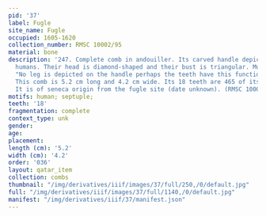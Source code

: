 ```yaml
---
pid: '37'
label: Fugle
site_name: Fugle
occupied: 1605-1620
collection_number: RMSC 10002/95
material: bone
description: '247. Complete comb in andouiller. Its carved handle depicts seven stylized
  humans. Their head is diamond-shaped and their bust is triangular. Museum comment:
  "No leg is depicted on the handle perhaps the teeth have this function" (my translation).
  This comb is 5.2 cm long and 4.2 cm wide. Its 18 teeth are 465 of its total length.
  It is of seneca origin from the fugle site (date unknown). (RMSC 10002/95'
motifs: human; septuple;
teeth: '18'
fragmentation: complete
context_type: unk
gender:
age:
placement:
length (cm): '5.2'
width (cm): '4.2'
order: '036'
layout: qatar_item
collection: combs
thumbnail: "/img/derivatives/iiif/images/37/full/250,/0/default.jpg"
full: "/img/derivatives/iiif/images/37/full/1140,/0/default.jpg"
manifest: "/img/derivatives/iiif/37/manifest.json"
---
```

